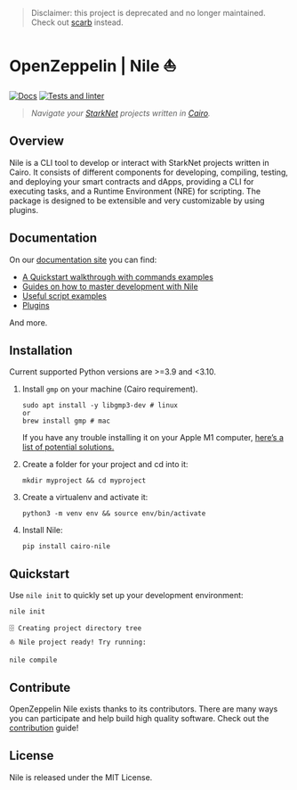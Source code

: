 > Disclaimer: this project is deprecated and no longer maintained. Check out [scarb](https://docs.swmansion.com/scarb/) instead.

# OpenZeppelin | Nile ⛵

[![Docs](https://img.shields.io/badge/docs-%F0%9F%93%84-blue)](https://docs.openzeppelin.com/nile)
[![Tests and linter](https://github.com/OpenZeppelin/nile/actions/workflows/ci.yml/badge.svg)](https://github.com/OpenZeppelin/nile/actions/workflows/ci.yml)

> _Navigate your [StarkNet](https://www.cairo-lang.org/docs/hello_starknet/index.html) projects written in [Cairo](https://cairo-lang.org)._

## Overview

Nile is a CLI tool to develop or interact with StarkNet projects written in Cairo. It consists of different components for developing, compiling, testing, and deploying your smart contracts and dApps, providing a CLI for executing tasks, and a Runtime Environment (NRE) for scripting. The package is designed to be extensible and very customizable by using plugins.

## Documentation

On our [documentation site](https://docs.openzeppelin.com/nile) you can find:

- [A Quickstart walkthrough with commands examples](https://docs.openzeppelin.com/nile#quickstart)
- [Guides on how to master development with Nile](https://docs.openzeppelin.com/nile/testing)
- [Useful script examples](https://docs.openzeppelin.com/nile/scripts#useful_script_examples)
- [Plugins](https://docs.openzeppelin.com/nile/plugins)

And more.

## Installation

Current supported Python versions are >=3.9 and <3.10.

1. Install `gmp` on your machine (Cairo requirement).

    ```
    sudo apt install -y libgmp3-dev # linux
    or
    brew install gmp # mac
    ```

    If you have any trouble installing it on your Apple M1 computer, [here’s a list of potential solutions.](https://github.com/OpenZeppelin/nile/issues/22)


2. Create a folder for your project and cd into it:

    ```
    mkdir myproject && cd myproject
    ```

3. Create a virtualenv and activate it:

    ```
    python3 -m venv env && source env/bin/activate
    ```

4. Install Nile:

    ```
    pip install cairo-nile
    ```

## Quickstart

Use `nile init` to quickly set up your development environment:

```
nile init
```
```
🗄 Creating project directory tree
⛵️ Nile project ready! Try running:

nile compile
```

## Contribute

OpenZeppelin Nile exists thanks to its contributors. There are many ways you can participate and help build high quality software. Check out the [contribution](CONTRIBUTING.md) guide!

## License

Nile is released under the MIT License.
